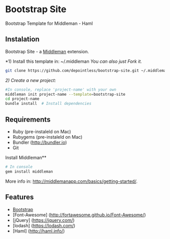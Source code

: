 # Bootstrap Site
Bootstrap Template for Middleman - Haml

## Instalation

Bootstrap Site - a [Middleman](http://middlemanapp.com/) extension.

*1) Install this template in: ~/.middleman *You can also just Fork it.*

```bash
git clone https://github.com/depointless/bootstrap-site.git ~/.middleman/bootstrap-site
```

*2) Create a new project:*

```bash
#In console, replace 'project-name' with your own
middleman init project-name --template=bootstrap-site
cd project-name
bundle install  # Install dependencies
```

## Requirements

- Ruby (pre-instaleld on Mac)
- Rubygems (pre-instaleld on Mac)
- Bundler (http://bundler.io)
- Git

Install Middleman**

```bash
# In console
gem install middleman
```

More info in: http://middlemanapp.com/basics/getting-started/.

## Features

- [Bootstrap](http://getbootstrap.com/)
- [Font-Awesome] (http://fortawesome.github.io/Font-Awesome/)
- [jQuery] (https://jquery.com/)
- [lodash] (https://lodash.com/)
- [Haml] (http://haml.info/)
